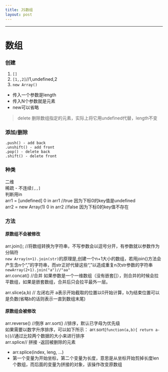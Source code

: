 ```yaml
---
title: JS数组
layout: post
---
```

---
# 数组
### 创建
1. `[]`
2. `[1,,2]`//1,undefined,2
3. `new Array()`
  - 传入一个参数是length
  - 传入N个参数就是元素
  - new可以省略  

> delete 删除数组指定的元素，实际上将它用undefined代替，length不变

### 添加/删除
```
.push() - add back
.unshift() - add front
.pop() - delete back
.shift() - delete front
```

### 种类
二维  
稀疏 - 不连续`[,,]`  
  判断用in  
  arr1 = [undefined]
  0 in arr1 //true 因为下标0的key值是undefined  
  arr2 = new Array(1)
0 in arr2 //false 因为下标0的key值不存在

### 方法
#### 原数组不会被修改  
arr.join(); //将数组转换为字符串，不写参数会以逗号分开，有参数就以参数作为分隔符  
`new Array(n+1).join(str)`的原理是,创建一个n+1大小的数组，若用join()方法会产生含n个“,”的字符串，而str正好代替这些“,”以造成重复n次str参数的字符串    
`newArray(2+1).join("a")//"aa"`  
arr.concat() //合并
  如果参数是一个一维数组（没有嵌套[]），则合并的时候会拉平数组，如果是嵌套数组，合并后只会拉平最外一层。  
  
arr.slice(a,b) // 左闭右开 a表示开始截取的位置以0开始计算，b为结束位置可以是负数(省略b的话则表示一直到数组末尾)

#### 原数组会被修改  
arr.reverse() //倒序
arr.sort() //排序，默认已字母为优先级  
  如果需要以数字升序排序，可以如下所示：
  arr.sort(`function(a,b){ return a-b}`)//通过比较两个数据的大小来进行排序  
arr.splice// 拼接 
  -返回被删除的元素
  - arr.splice(index, leng, ...)
  - 第一个变量为开始坐标，第二个变量为长度，意思是从坐标开始剪掉长度len个数组，而后面的变量为拼接的对象，该操作改变原数组
